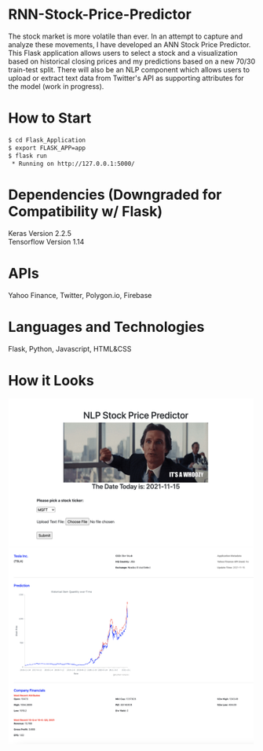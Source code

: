 # RNN-Stock-Price-Predictor

The stock market is more volatile than ever. In an attempt to capture and analyze these movements, I have developed an ANN Stock Price Predictor. This Flask application allows users to select a stock and a visualization based on historical closing prices and my predictions based on a new 70/30 train-test split. There will also be an NLP component which allows users to upload or extract text data from Twitter's API as supporting attributes for the model (work in progress).

# How to Start
```
$ cd Flask_Application
$ export FLASK_APP=app
$ flask run
 * Running on http://127.0.0.1:5000/
```

# Dependencies (Downgraded for Compatibility w/ Flask)

Keras Version 2.2.5
<br>
Tensorflow Version 1.14

# APIs

Yahoo Finance, Twitter, Polygon.io, Firebase

# Languages and Technologies

Flask, Python, Javascript, HTML&CSS

# How it Looks
<img src="Images/home.png" alt="home" width="500" />
<img src="Images/results.png" alt="results" width="500" />

